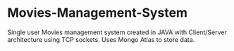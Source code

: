 # Movies-Management-System
Single user Movies management system created in JAVA with Client/Server architecture using TCP sockets. Uses Mongo Atlas to store data.
